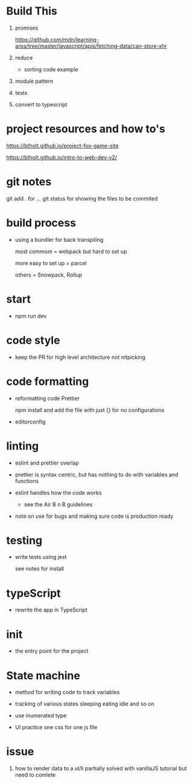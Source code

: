 # Build This

1. promises

   https://github.com/mdn/learning-area/tree/master/javascript/apis/fetching-data/can-store-xhr

2. reduce

   - sorting code example

3. module pattern

4. tests

5. convert to typescript

# project resources and how to's

https://btholt.github.io/project-fox-game-site

https://btholt.github.io/intro-to-web-dev-v2/

# git notes

git add . for ...
git status for showing the files to be commited

# build process

- using a bundler
  for back transpiling

  most commom = webpack
  but hard to set up

  more easy to set up = parcel

  others = Snowpack, Rollup

# start

- npm run dev

# code style

- keep the PR for high level architecture
  not nitpicking

# code formatting

- reformatting code
  Prettier

  npm install and
  add the file
  with just {} for no configurations

- editorconfig

# linting

- eslint and prettier overlap

- prettier is syntax centric, but has nothing to do with variables and functions

- eslint handles how the code works

  - see the Air B n B guidelines

- note on use
  for bugs and making sure code is production ready

# testing

- write tests using jest

  see notes for install

# typeScript

- rewrite the app in TypeScript

# init

- the entry point for the project

# State machine

- method for writing code to track variables

- tracking of various states
  sleeping
  eating
  idle
  and so on

- use inumerated type

- UI
  practice
  one css for one js file

# issue

1. how to render data to a ul/li
   partially solved with vanillaJS tutorial
   but need to comlete
